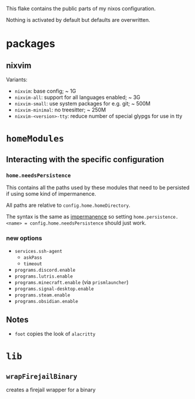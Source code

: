 This flake contains the public parts of my nixos configuration.

Nothing is activated by default but defaults are overwritten.

# packages

## nixvim

Variants:

- `nixvim`: base config; ~ 1G
- `nixvim-all`: support for all languages enabled; ~ 3G
- `nixvim-small`: use system packages for e.g. git; ~ 500M
- `nixvim-minimal`: no treesitter; ~ 250M
- `nixvim-<version>-tty`: reduce number of special glypgs for use in tty

# `homeModules`

## Interacting with the specific configuration

### `home.needsPersistence`

This contains all the paths used by these modules that need to be persisted if using some kind of impermanence.

All paths are relative to `config.home.homeDirectory`.

The syntax is the same as [impermanence](https://github.com/nix-community/impermanence) so setting `home.persistence.<name> = config.home.needsPersistence` should just work.

### new options

- `services.ssh-agent`
    - `askPass`
    - `timeout`
- `programs.discord.enable`
- `programs.lutris.enable`
- `programs.minecraft.enable` (via `prismlauncher`)
- `programs.signal-desktop.enable`
- `programs.steam.enable`
- `programs.obsidian.enable`


## Notes

- `foot` copies the look of `alacritty`

# `lib`

## `wrapFirejailBinary`

creates a firejail wrapper for a binary
